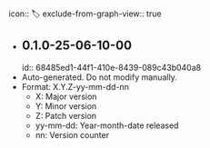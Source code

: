 icon:: 🏷️
exclude-from-graph-view:: true

- ## 0.1.0-25-06-10-00
  id:: 68485ed1-44f1-410e-8439-089c43b040a8
- Auto-generated. Do not modify manually.
- Format: X.Y.Z-yy-mm-dd-nn
	- X: Major version
	- Y: Minor version
	- Z: Patch version
	- yy-mm-dd: Year-month-date released
	- nn: Version counter
